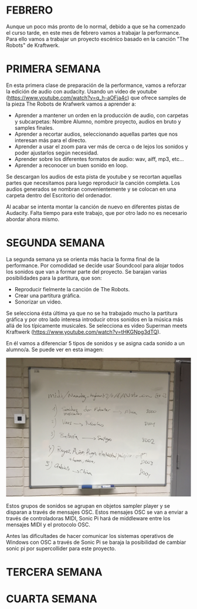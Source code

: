 # FEBRERO

Aunque un poco más pronto de lo normal, debido a que se ha comenzado el curso tarde, en este mes de febrero vamos a trabajar la performance. Para ello vamos a trabajar un proyecto escénico basado en la canción "The Robots" de Kraftwerk.

# PRIMERA SEMANA

En esta primera clase de preparación de la performance, vamos a reforzar la edición de audio con audacity.
Usando un video de youtube (https://www.youtube.com/watch?v=q_h-aOFja4c) que ofrece samples de la pieza The Robots
de Krafwerk vamos a aprender a:

- Aprender a mantener un orden en la producción de audio, con carpetas y subcarpetas: Nombre Alumno, nombre proyecto, audios en bruto y samples finales.
- Aprender a recortar audios, seleccionando aquellas partes que nos interesan más para el directo.
- Aprender a usar el zoom para ver más de cerca o de lejos los sonidos y poder ajustarlos según necesidad.
- Aprender sobre los diferentes formatos de audio: wav, aiff, mp3, etc...
- Aprender a reconocer un buen sonido en loop.

Se descargan los audios de esta pista de youtube y se recortan aquellas partes que necesitamos para luego reproducir la canción completa. Los audios generados se nombran convenientemente y se colocan en una carpeta dentro del Escritorio del ordenador.

Al acabar se intenta montar la canción de nuevo en diferentes pistas de Audacity. Falta tiempo para este trabajo, que por otro lado no es necesario abordar ahora mismo.

# SEGUNDA SEMANA

La segunda semana ya se orienta más hacia la forma final de la performance.
Por comodidad se decide usar Soundcool para alojar todos los sonidos que van a formar parte del proyecto. Se barajan varias posibilidades para la partitura, que son:
- Reproducir fielmente la canción de The Robots.
- Crear una partitura gráfica.
- Sonorizar un video.

Se selecciona ésta última ya que no se ha trabajado mucho la partitura gráfica y por otro lado interesa introducir otros sonidos
en la música más allá de los típicamente musicales. Se selecciona es video Superman meets Kraftwerk (https://www.youtube.com/watch?v=tHKGNpg3dTQ).

En él vamos a diferenciar 5 tipos de sonidos y se asigna cada sonido a un alumno/a. Se puede ver en esta imagen:

![Planificacion](imagenes/plan.jpg)

Estos grupos de sonidos se agrupan en objetos sampler player y se disparan a través de mensajes OSC. Estos mensajes OSC se
van a enviar a través de controladoras MIDI, Sonic Pi hará de middleware entre los mensajes MIDI y el protocolo OSC.

Antes las dificultades de hacer comunicar los sistemas operativos de Windows con OSC a través de Sonic Pi se baraja la posibilidad
de cambiar sonic pi por supercollider para este proyecto. 

# TERCERA SEMANA



# CUARTA SEMANA
